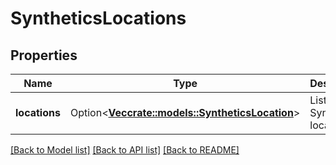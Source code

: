 # SyntheticsLocations

## Properties

Name | Type | Description | Notes
------------ | ------------- | ------------- | -------------
**locations** | Option<[**Vec<crate::models::SyntheticsLocation>**](SyntheticsLocation.md)> | List of Synthetics locations. | [optional]

[[Back to Model list]](../README.md#documentation-for-models) [[Back to API list]](../README.md#documentation-for-api-endpoints) [[Back to README]](../README.md)


